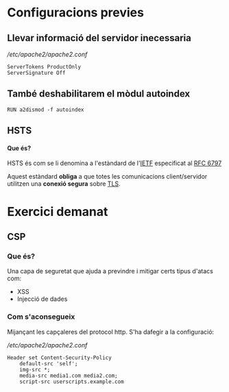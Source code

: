 # Configuracions previes

## Llevar informació del servidor inecessaria
*/etc/apache2/apache2.conf*
``` 
ServerTokens ProductOnly
ServerSignature Off
```
## També deshabilitarem el mòdul autoindex
```
RUN a2dismod -f autoindex
```


## HSTS
#### Que és?
HSTS és com se li denomina a l'estàndard de l'[IETF](https://ca.wikipedia.org/wiki/Internet_Engineering_Task_Force) 
especificat al [RFC 6797](https://datatracker.ietf.org/doc/html/rfc6797)

Aquest estàndard **obliga** a que totes les comunicacions client/servidor
utilitzen una **conexió segura** sobre [TLS](https://en.wikipedia.org/wiki/Transport_Layer_Security). 


# Exercici demanat

## CSP

### Que és?
Una capa de seguretat que ajuda a previndre
i mitigar certs tipus d'atacs com:
- XSS
- Injecció de dades


### Com s'aconsegueix
Mijançant les capçaleres del protocol http. S'ha dafegir a la
configuració:

*/etc/apache2/apache2.conf*
```
Header set Content-Security-Policy 
	default-src 'self'; 
	img-src *; 
	media-src media1.com media2.com; 
	script-src userscripts.example.com
```

